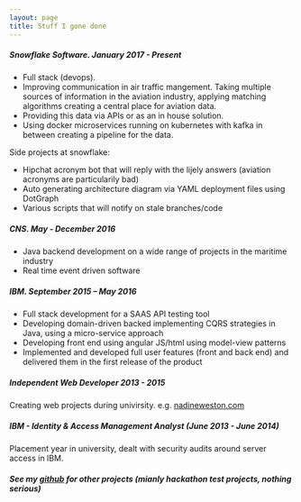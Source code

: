 ```yaml
---
layout: page
title: Stuff I gone done
---
```


##### Snowflake Software. January 2017 - Present

- Full stack (devops).
- Improving communication in air traffic mangement. Taking multiple sources of information in the aviation industry, applying matching algorithms creating a central place for aviation data.
- Providing this data via APIs or as an in house solution. 
- Using docker microservices running on kubernetes with kafka in between creating a pipeline for the data.

Side projects at snowflake:

 - Hipchat acronym bot that will reply with the lijely answers (aviation acronyms are particularily bad)
 - Auto generating architecture diagram via YAML deployment files using DotGraph
 - Various scripts that will notify on stale branches/code

##### CNS. May - December 2016

- Java backend development on a wide range of projects in the maritime industry
- Real time event driven software

##### IBM. September 2015 – May 2016

 - Full stack development for a SAAS API testing tool
 - Developing domain-driven backed implementing CQRS strategies in Java, using a micro-service approach
 - Developing front end using angular JS/html using model-view patterns
 - Implemented and developed full user features (front and back end) and delivered them in the first release of the product

##### Independent Web Developer 2013 - 2015

 Creating web projects during univirsity.
 e.g. [nadineweston.com](http://nadineweston.com/) 

##### IBM - Identity & Access Management Analyst (June 2013 - June 2014)

Placement year in university, dealt with security audits around server access in IBM.

##### See my [github](https://github.com/podypodpod) for other projects (mianly hackathon test projects, nothing serious)
